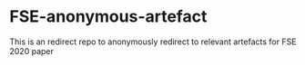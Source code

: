# FSE-anonymous-artefact
This is an redirect repo to anonymously redirect to relevant artefacts for FSE 2020 paper
